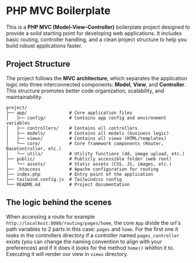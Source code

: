 # PHP MVC Boilerplate

This is a **PHP MVC (Model-View-Controller)** boilerplate project designed to provide a solid starting point for developing web applications. It includes basic routing, controller handling, and a clean project structure to help you build robust applications faster.

## Project Structure

The project follows the **MVC architecture**, which separates the application logic into three interconnected components: **Model**, **View**, and **Controller**. This structure promotes better code organization, scalability, and maintainability.

```plaintext
project/
├── app/                # Core application files
│   ├── config/         # Contains app config and environment variables
│   ├── controllers/    # Contains all controllers
│   ├── models/         # Contains all models (business logic)
│   ├── views/          # Contains all views (HTML/templates)
│   └── core/           # Core framework components (Router, BaseController, etc.)
│   └── utils/          # Utility functions (dd, image upload, etc.)
├── public/             # Publicly accessible folder (web root)
│   └── assets/         # Static assets (CSS, JS, images, etc.)
├── .htaccess           # Apache configuration for routing
├── index.php           # Entry point of the application
├── tailwind.config.js  # Tailwindcss config
└── README.md           # Project documentation
```

## The logic behind the scenes

When accessing a route for example `http://localhost:8080/routing/pages/home`, the core `App` divide the url's path variables to 2 parts in this case: `pages` and `home`. For the first one it looks in the controllers directory if a controller named `pages_controller` exists (you can change the naming convention to align with your preferences) and if it does it looks for the method `home()` whithin it to. Executing it will render our view in `views` directory.
